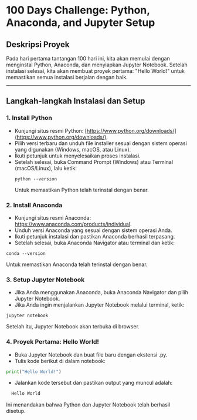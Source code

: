 # 100 Days Challenge: Python, Anaconda, and Jupyter Setup

## Deskripsi Proyek
Pada hari pertama tantangan 100 hari ini, kita akan memulai dengan menginstal Python, Anaconda, dan menyiapkan Jupyter Notebook. Setelah instalasi selesai, kita akan membuat proyek pertama: "Hello World!" untuk memastikan semua instalasi berjalan dengan baik.

---

## Langkah-langkah Instalasi dan Setup

### 1. Install Python
- Kunjungi situs resmi Python: [https://www.python.org/downloads/](https://www.python.org/downloads/).
- Pilih versi terbaru dan unduh file installer sesuai dengan sistem operasi yang digunakan (Windows, macOS, atau Linux).
- Ikuti petunjuk untuk menyelesaikan proses instalasi.
- Setelah selesai, buka Command Prompt (Windows) atau Terminal (macOS/Linux), lalu ketik:
  ```
  python --version
  ```
  Untuk memastikan Python telah terinstal dengan benar.

### 2. Install Anaconda
- Kunjungi situs resmi Anaconda: https://www.anaconda.com/products/individual.
- Unduh versi Anaconda yang sesuai dengan sistem operasi Anda.
- Ikuti petunjuk instalasi dan pastikan Anaconda berhasil terpasang.
- Setelah selesai, buka Anaconda Navigator atau terminal dan ketik:
```
conda --version
```
  Untuk memastikan Anaconda telah terinstal dengan benar.

### 3. Setup Jupyter Notebook
- Jika Anda menggunakan Anaconda, buka Anaconda Navigator dan pilih Jupyter Notebook.
- Jika Anda ingin menjalankan Jupyter Notebook melalui terminal, ketik:
```
jupyter notebook
```
  Setelah itu, Jupyter Notebook akan terbuka di browser.

### 4. Proyek Pertama: Hello World!
- Buka Jupyter Notebook dan buat file baru dengan ekstensi .py.
- Tulis kode berikut di dalam notebook:
```python
print("Hello World!")
```
- Jalankan kode tersebut dan pastikan output yang muncul adalah:
```python
  Hello World
```
Ini menandakan bahwa Python dan Jupyter Notebook telah berhasil disetup.
